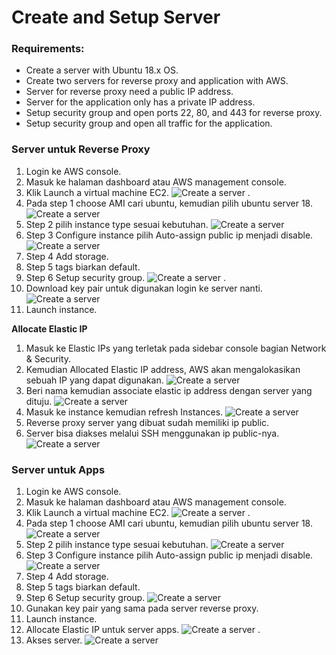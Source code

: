 # Create and Setup Server

### Requirements: ###
- Create a server with Ubuntu 18.x OS.
- Create two servers for reverse proxy and application with AWS.
- Server for reverse proxy need a public IP address.
- Server for the application only has a private IP address.
- Setup security group and open ports 22, 80, and 443 for reverse proxy.
- Setup security group and open all traffic for the application.


### Server untuk Reverse Proxy ###

1. Login ke AWS console.
2. Masuk ke halaman dashboard atau AWS management console.
3. Klik Launch a virtual machine EC2.
![Create a server](screenshot/gambar0.jpg) .
4. Pada step 1 choose AMI cari ubuntu, kemudian pilih ubuntu server 18.
![Create a server](screenshot/gambar1a.jpg) 
5. Step 2 pilih instance type sesuai kebutuhan.
![Create a server](screenshot/gambar1c.jpg)
6. Step 3 Configure instance pilih Auto-assign public ip menjadi disable.
![Create a server](screenshot/gambar1d.jpg)
7. Step 4 Add storage.
8. Step 5 tags biarkan default. 
9. Step 6 Setup security group.
![Create a server](screenshot/gambar1f.jpg) .
10. Download key pair untuk digunakan login ke server nanti.
![Create a server](screenshot/gambar1h.jpg)
11. Launch instance.

**Allocate Elastic IP**
1. Masuk ke Elastic IPs yang terletak pada sidebar console bagian Network & Security.
2. Kemudian Allocated Elastic IP address, AWS akan mengalokasikan sebuah IP yang dapat digunakan.
![Create a server](screenshot/gambar2c.jpg)
3. Beri nama kemudian associate elastic ip address dengan server yang dituju.
![Create a server](screenshot/gambar2d.jpg)
4. Masuk ke instance kemudian refresh Instances.
![Create a server](screenshot/gambar2e.jpg)
5. Reverse proxy server yang dibuat sudah memiliki ip public.
6. Server bisa diakses melalui SSH menggunakan ip public-nya.
![Create a server](screenshot/gambar3.jpg)

### Server untuk Apps ###

1. Login ke AWS console.
2. Masuk ke halaman dashboard atau AWS management console.
3. Klik Launch a virtual machine EC2.
![Create a server](screenshot/gambar0.jpg) .
4. Pada step 1 choose AMI cari ubuntu, kemudian pilih ubuntu server 18.
![Create a server](screenshot/gambar1a.jpg) 
5. Step 2 pilih instance type sesuai kebutuhan.
![Create a server](screenshot/gambar1c.jpg)
6. Step 3 Configure instance pilih Auto-assign public ip menjadi disable.
![Create a server](screenshot/gambar1d.jpg)
7. Step 4 Add storage.
8. Step 5 tags biarkan default. 
9. Step 6 Setup security group.
![Create a server](screenshot/gambar4.jpg)
10. Gunakan key pair yang sama pada server reverse proxy.
11. Launch instance.
12. Allocate Elastic IP untuk server apps.
![Create a server](screenshot/gambar5.jpg) .
14. Akses server. 
![Create a server](screenshot/gambar7.jpg)
